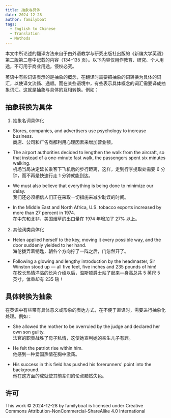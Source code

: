 ```yaml
---
title: 抽象与具体
date: 2024-12-28
author: familyboat
tags:
  - English to Chinese
  - Translation
  - Methods
---
```


本文中所论述的翻译方法来自于由外语教学与研究出版社出版的《新编大学英语》第二版第二卷中记载的内容（134&ndash;135 页）。以下内容仅用作教育、研究、个人用途，不可用于商业用途，侵权必究。

英语中有些词语表示的是抽象的概念，在翻译时需要把抽象的词转换为具体的词汇，以使译文流畅、通顺。而在某些语境中，有些表示具体概念的词汇需要译成抽象词汇。这就是抽象与具体的互相转换。例如：

<!-- more -->

## 抽象转换为具体

1. 抽象名词具体化

- Stores, companies, and advertisers use psychology to increase business.
  <br />
  商店、公司和广告商都利用心理因素来增加营业额。

- The airport authorities decided to lengthen the walk from the aircraft, so that instead of a one-minute fast walk, the passengers spent six minutes walking.
  <br />
  机场当局决定延长乘客下飞机后的步行距离，这样，走到行李提取处需要 6 分钟，而不再是快速行走 1 分钟就能到达。

- We must also believe that everything is being done to minimize our delay.
  <br />
  我们还必须相信人们正在采取一切措施来减少耽误的时间。

- In the Middle East and North Africa, U.S. tobacco exports increased by more than 27 percent in 1974.
  <br />
  在中东和北非，美国烟草的出口量在 1974 年增加了 27% 以上。

2. 其他词类具体化

- Helen applied herself to the key, moving it every possible way, and the door suddenly yielded to her hand.
  <br />
  海伦拨弄着钥匙，朝各个方向拧了一阵之后，门忽然开了。

- Following a glowing and lengthy introduction by the headmaster, Sir Winston stood up &mdash; all five feet, five inches and 235 pounds of him!
  <br />
  在校长热情洋溢的长片介绍以后，温斯顿爵士站了起来&mdash;身高总共 5 英尺 5 英寸，体重却有 235 磅！

## 具体转换为抽象

在英语中有些带有具体意义或形象的表达方式，在不便于直译时，需要进行抽象化处理。例如：

- She allowed the mother to be overruled by the judge and declared her own son guilty.
  <br />
  法官的职责战胜了母子私情，这使她宣判她的亲生儿子有罪。

- He felt the patriot rise within him.
  <br />
  他感到一种爱国热情在胸中激荡。

- His success in this field has pushed his forerunners' point into the background.
  <br />
  他在这方面的成就使其前辈们的论点黯然失色。

## 许可

This work © 2024-12-28 by familyboat is licensed under Creative Commons Attribution-NonCommercial-ShareAlike 4.0 International
